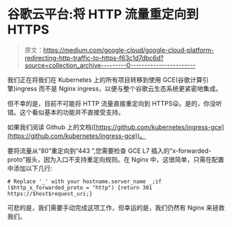 # 谷歌云平台:将 HTTP 流量重定向到 HTTPS

> 原文：<https://medium.com/google-cloud/google-cloud-platform-redirecting-http-traffic-to-https-f63c1d7dbc6d?source=collection_archive---------0----------------------->

我们正在将我们在 Kubernetes 上的所有项目转移到使用 GCE(谷歌计算引擎)ingress 而不是 Nginx ingress，以便与整个谷歌云生态系统更紧密地集成。

但不幸的是，目前不可能将 HTTP 流量直接重定向到 HTTPS😦。是的，你没听错。这个看似基本的功能并不直接受支持。

如果我们阅读 Github 上的文档([https://github.com/kubernetes/ingress-gce](https://github.com/kubernetes/ingress-gce))。

要将流量从“80”重定向到“443 ”,您需要检查 GCE L7 插入的“x-forwarded-proto”报头，因为入口不支持重定向规则。在 Nginx 中，这很简单，只需在配置中添加以下几行:

```
# Replace '_' with your hostname.server_name _;if ($http_x_forwarded_proto = "http") {return 301 https://$host$request_uri;}
```

可悲的是，我们需要手动完成这项工作，但幸运的是，我们仍然有 Nginx 来拯救我们。